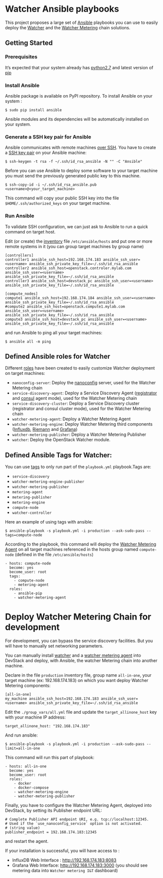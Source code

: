 # Watcher Ansible playbooks

This project proposes a large set of [Ansible](http://www.ansible.com/) 
playbooks you can use to easily deploy the 
[Watcher](https://wiki.openstack.org/wiki/Watcher)  and the 
[Watcher Metering](https://factory.b-com.com/www/watcher/doc/watcher-metering) 
chain  solutions.

## Getting Started

### Prerequisites

It’s expected that your system already has [python2.7](http://www.python.org/) 
and latest version of 
[pip](http://www.pip-installer.org/en/latest/installing.html)

### Install Ansible

Ansible package is available on PyPI repository. To install Ansible on your 
system :

``` shell
$ sudo pip install ansible
```

Ansible modules and its dependencies will be automatically installed on your 
system.

### Generate a SSH key pair for Ansible
Ansible communicates with remote machines 
[over SSH](http://docs.ansible.com/ansible/intro_getting_started.html#remote-connection-information). 
You have to create a [SSH key pair](https://help.ubuntu.com/community/SSH/OpenSSH/Keys) 
on your Ansible machine:

``` shell
$ ssh-keygen -t rsa -f ~/.ssh/id_rsa_ansible -N "" -C "Ansible"
```

Before you can use Ansible to deploy some software to your target machine you 
must send the previously generated public key to this machine.

``` shell
$ ssh-copy-id -i ~/.ssh/id_rsa_ansible.pub <username>@<your_target_machine>
```
This command will copy your public SSH key into the file 
`$HOME/.ssh/authorized_keys` on your target machine.

### Run Ansible
To validate SSH configuration, we can just ask to Ansible to run a quick command 
on target host.

Edit (or create) the [inventory](http://docs.ansible.com/ansible/intro_inventory.html) 
file `/etc/ansible/hosts` and put one or more remote systems in it (you can 
group target machines by group name)

``` shell
[controllers]
controller1 ansible_ssh_host=192.168.174.183 ansible_ssh_user=<username> ansible_ssh_private_key_file=~/.ssh/id_rsa_ansible
controller2 ansible_ssh_host=openstack.controler.mylab.com ansible_ssh_user=<username> ansible_ssh_private_key_file=~/.ssh/id_rsa_ansible
controller3 ansible_ssh_host=devstack_pc ansible_ssh_user=<username> ansible_ssh_private_key_file=~/.ssh/id_rsa_ansible

[compute_nodes]
compute1 ansible_ssh_host=192.168.174.184 ansible_ssh_user=<username> ansible_ssh_private_key_file=~/.ssh/id_rsa_ansible
#compute2 ansible_ssh_host=openstack.compute1.mylab.com ansible_ssh_user=<username> ansible_ssh_private_key_file=~/.ssh/id_rsa_ansible
compute3 ansible_ssh_host=devstack_pc ansible_ssh_user=<username> ansible_ssh_private_key_file=~/.ssh/id_rsa_ansible

```

and run Ansible to ping all your target machines:


``` shell
$ ansible all -m ping
```

## Defined Ansible roles for Watcher
Different [roles](http://docs.ansible.com/ansible/playbooks_roles.html) have 
been created to easily customize Watcher deployment on target machines:

- `nanoconfig-server`: Deploy the [nanoconfig](https://github.com/nanomsg/nanoconfig) 
server, used for the Watcher Metering chain
- `service-discovery-agent`: Deploy a Service Discovery Agent 
([registrator](https://github.com/gliderlabs/registrator) and 
[consul](https://github.com/hashicorp/consul) agent mode), used for the Watcher 
Metering chain
- `service-discovery-cluster`: Deploy a Service Discovery cluster (registrator 
and consul cluster mode), used for the Watcher Metering chain
- `watcher-metering-agent`: Deploy a Watcher Metering Agent
- `watcher-metering-engine`: Deploy Watcher Metering third components 
([Influxdb](https://influxdb.com/), [Riemann](http://riemann.io/) and 
[Grafana](http://grafana.org/))
- `watcher-metering-publisher`: Deploy a Watcher Metering Publisher
- `watcher`: Deploy the OpenStack Watcher module.

## Defined Ansible Tags for Watcher:
You can use [tags](http://docs.ansible.com/ansible/playbooks_tags.html) to only 
run part of the `playbook.yml` playbook.Tags are:
- `service-discovery`
- `watcher-metering-engine-publisher` 
- `watcher-metering-publisher` 
- `metering-agent`
- `metering-publisher`
- `metering-engine`
- `compute-node`
- `watcher-controller`

Here an example of using tags with ansible:

``` shell
$ ansible-playbook -s playbook.yml -i production --ask-sudo-pass --tags=compute-node
```

According to the playbook, this command will deploy the 
[Watcher Metering Agent](https://github.com/b-com/watcher-metering) on all target 
machines referenced in the hosts group named `compute-node` (defined in the file 
`/etc/ansible/hosts`)

``` shell
- hosts: compute-node
  become: yes
  become_user: root
  tags:
    - compute-node
    - metering-agent
  roles:
    - ansible-pip
    - watcher-metering-agent
```


Deploy Watcher Metering Chain for development
=============================================

For development, you can bypass the service discovery facilities. But you will have to manually set networking parameters. 

You can manually install [watcher](https://factory.b-com.com/www/watcher/doc/watcher/deploy/installation.html) and a [watcher metering agent](https://factory.b-com.com/www/watcher/doc/watcher-metering/deploy/installation.html) into DevStack and deploy, with Ansible, the watcher Metering chain into another machine.

Declare in the file `production` inventory file, group name `all-in-one`, your target machine (ex: 192.168.174.183) on which you want deploy Watcher Metering components:

 ``` shell
[all-in-one]
my_machine ansible_ssh_host=192.168.174.183 ansible_ssh_user=<username> ansible_ssh_private_key_file=~/.ssh/id_rsa_ansible
```

Edit the `./group_vars/all.yml` file and update the `target_allinone_host` key with your machine IP address:
``` shell
target_allinone_host: "192.168.174.183"
```

And run ansible:
``` shell
$ ansible-playbook -s playbook.yml -i production --ask-sudo-pass --limit=all-in-one
```

This command will run this part of playbook:
``` shell
- hosts: all-in-one
  become: yes
  become_user: root
  roles:
    - docker
    - docker-compose
    - watcher-metering-engine
    - watcher-metering-publisher
``` 

Finally, you have to configure the Watcher Metering Agent, deployed into DevStack, by setting its Publisher endpoint URL:
``` shell
# Complete Publisher API endpoint URI, e.g. tcp://localhost:12345.
# Used if the `use_nanoconfig_service` option is not activated.
# (string value)
publisher_endpoint = 192.168.174.183:12345
```

and restart the agent.


If your installation is successful, you will have access to :
* InfluxDB Web Interface : http://192.168.174.183:8083
* Grafana Web Interface: http://192.168.174.183:3000 (you should see metering data into `Watcher metering I&T` dashboard)
 

